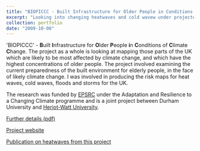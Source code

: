 ```yaml
---
title: "BIOPICCC - Built Infrastructure for Older People in Conditions of Climate Change"
excerpt: "Looking into changing heatwaves and cold wavew under projected climate change"
collection: portfolio
date: "2009-10-08"
---
```


'BIOPICCC' - **B**uilt **I**nfrastructure for **O**lder **P**eople **i**n **C**onditions of **C**limate **C**hange.
The project as a whole is looking at mapping those parts of the UK which are likely to be most affected by climate change, and which have the highest concentrations of older people. The project involved examining the current preparedness of the built environment for elderly people, in the face of likely climate change. I was involved in producing the risk maps for heat waves, cold waves, floods and storms for the UK.

The research was funded by [EPSRC](http://www.epsrc.ac.uk "EPSRC") under the Adaptation and Resilience to a Changing Climate programme and is a joint project between Durham University and [Heriot-Watt University](http://www.hw.ac.uk/).

[Further details (pdf)](http://www.euhpn.eu/sites/default/files/u2/BIOPICCCsummary.pdf)

[Project website](http://www.dur.ac.uk/geography/research/researchprojects/biopiccc/)

[Publication on heatwaves from this project](https://simreaney.github.io/publication/2012-01-01-Climate-change-and-health-and-social-care-Defining-future-hazard-vulnerability-and-risk-for-infrastructure-systems-supporting-older-peoples-health-care-in-England)
